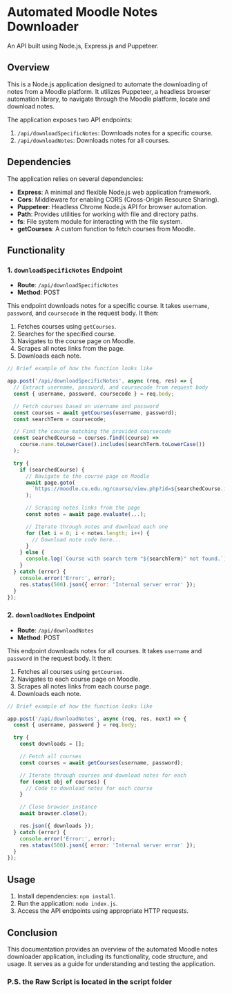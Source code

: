 # Automated Moodle Notes Downloader

 An API built using Node.js, Express.js and Puppeteer.

## Overview

This is a Node.js application designed to automate the downloading of notes from a Moodle platform. It utilizes Puppeteer, a headless browser automation library, to navigate through the Moodle platform, locate and download notes.

The application exposes two API endpoints:

1. `/api/downloadSpecificNotes`: Downloads notes for a specific course.
2. `/api/downloadNotes`: Downloads notes for all courses.

## Dependencies

The application relies on several dependencies:

- **Express**: A minimal and flexible Node.js web application framework.
- **Cors**: Middleware for enabling CORS (Cross-Origin Resource Sharing).
- **Puppeteer**: Headless Chrome Node.js API for browser automation.
- **Path**: Provides utilities for working with file and directory paths.
- **fs**: File system module for interacting with the file system.
- **getCourses**: A custom function to fetch courses from Moodle.

## Functionality

### 1. `downloadSpecificNotes` Endpoint

- **Route**: `/api/downloadSpecificNotes`
- **Method**: POST

This endpoint downloads notes for a specific course. It takes `username`, `password`, and `coursecode` in the request body. It then:

1. Fetches courses using `getCourses`.
2. Searches for the specified course.
3. Navigates to the course page on Moodle.
4. Scrapes all notes links from the page.
5. Downloads each note.

```javascript
// Brief example of how the function looks like

app.post('/api/downloadSpecificNotes', async (req, res) => {
  // Extract username, password, and coursecode from request body
  const { username, password, coursecode } = req.body;

  // Fetch courses based on username and password
  const courses = await getCourses(username, password);
  const searchTerm = coursecode;

  // Find the course matching the provided coursecode
  const searchedCourse = courses.find((course) =>
    course.name.toLowerCase().includes(searchTerm.toLowerCase())
  );

  try {
    if (searchedCourse) {
      // Navigate to the course page on Moodle
      await page.goto(
        `https://moodle.cu.edu.ng/course/view.php?id=${searchedCourse.id}`
      );

      // Scraping notes links from the page
      const notes = await page.evaluate(...);

      // Iterate through notes and download each one
      for (let i = 0; i < notes.length; i++) {
        // Download note code here...
      }
    } else {
      console.log(`Course with search term "${searchTerm}" not found.`);
    }
  } catch (error) {
    console.error('Error:', error);
    res.status(500).json({ error: 'Internal server error' });
  }
});
```

### 2. `downloadNotes` Endpoint

- **Route**: `/api/downloadNotes`
- **Method**: POST

This endpoint downloads notes for all courses. It takes `username` and `password` in the request body. It then:

1. Fetches all courses using `getCourses`.
2. Navigates to each course page on Moodle.
3. Scrapes all notes links from each course page.
4. Downloads each note.

```javascript
// Brief example of how the function looks like

app.post('/api/downloadNotes', async (req, res, next) => {
  const { username, password } = req.body;

  try {
    const downloads = [];

    // Fetch all courses
    const courses = await getCourses(username, password);

    // Iterate through courses and download notes for each
    for (const obj of courses) {
      // Code to download notes for each course
    }

    // Close browser instance
    await browser.close();

    res.json({ downloads });
  } catch (error) {
    console.error('Error:', error);
    res.status(500).json({ error: 'Internal server error' });
  }
});
```


## Usage

1. Install dependencies: `npm install`.
2. Run the application: `node index.js`.
3. Access the API endpoints using appropriate HTTP requests.


## Conclusion

This documentation provides an overview of the automated Moodle notes downloader application, including its functionality, code structure, and usage. It serves as a guide for understanding and testing the application.

### P.S. the Raw Script is located in the script folder